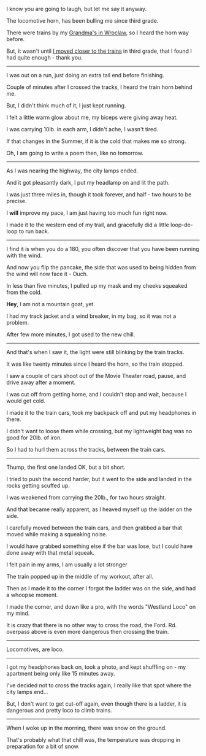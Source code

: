 I know you are going to laugh,
but let me say it anyway.

The locomotive horn,
has been bulling me since third grade.

There were trains by my [Grandma's in Wroclaw][1],
so I heard the horn way before.

But, it wasn't until [I moved closer to the trains][2] in third grade,
that I found I had quite enough - thank you.

---

I was out on a run,
just doing an extra tail end before finishing.

Couple of minutes after I crossed the tracks,
I heard the train horn behind me.

But, I didn't think much of it,
I just kept running.

I felt a little warm glow about me,
my biceps were giving away heat.

I was carrying 10lb. in each arm,
I didn't ache, I wasn't tired.

If that changes in the Summer,
if it is the cold that makes me so strong.

Oh, I am going to write a poem then,
like no tomorrow.

---

As I was nearing the highway,
the city lamps ended.

And it got pleasantly dark,
I put my headlamp on and lit the path.

I was just three miles in,
though it took forever, and half - two hours to be precise.

I __will__ improve my pace,
I am just having too much fun right now.

I made it to the western end of my trail,
and gracefully did a little loop-de-loop to run back.

---

I find it is when you do a 180,
you often discover that you have been running with the wind.

And now you flip the pancake,
the side that was used to being hidden from the wind will now face it - Ouch.

In less than five minutes,
I pulled up my mask and my cheeks squeaked from the cold.

__Hey__, I am not a mountain goat,
yet.

I had my track jacket and a wind breaker,
in my bag, so it was not a problem.

After few more minutes,
I got used to the new chill.

---

And that's when I saw it,
the light were still blinking by the train tracks.

It was like twenty minutes since I heard the horn,
so the train stopped.

I saw a couple of cars shoot out of the Movie Theater road,
pause, and drive away after a moment.

I was cut off from getting home,
and I couldn't stop and wait, because I would get cold.

I made it to the train cars,
took my backpack off and put my headphones in there.

I didn't want to loose them while crossing,
but my lightweight bag was no good for 20lb. of iron.

So I had to hurl them across the tracks,
between the train cars.

---

Thump,
the first one landed OK, but a bit short.

I tried to push the second harder,
but it went to the side and landed in the rocks getting scuffed up.

I was weakened from carrying the 20lb.,
for two hours straight.

And that became really apparent,
as I heaved myself up the ladder on the side.

I carefully moved between the train cars,
and then grabbed a bar that moved while making a squeaking noise.

I would have grabbed something else if the bar was lose,
but I could have done away with that metal squeak.

I felt pain in my arms,
I am usually a lot stronger

The train popped up in the middle of my workout,
after all.

Then as I made it to the corner I forgot the ladder was on the side,
and had a whoopse moment.

I made the corner, and down like a pro,
with the words "Westland Loco" on my mind.

It is crazy that there is no other way to cross the road,
the Ford. Rd. overpass above is even more dangerous then crossing the train.

---

Locomotives,
are loco.

---

I got my headphones back on, took a photo,
and kept shuffling on - my apartment being only like 15 minutes away.

I've decided not to cross the tracks again,
I really like that spot where the city lamps end...

But, I don't want to get cut-off again,
even though there is a ladder, it is dangerous and pretty loco to climb trains.

---

When I woke up in the morning,
there was snow on the ground.

That's probably what that chill was,
the temperature was dropping in preparation for a bit of snow.

[1]: https://goo.gl/maps/hwiwrdjNskkbxDNr6
[2]: https://goo.gl/maps/ygFsopnd1HrA7zkFA
